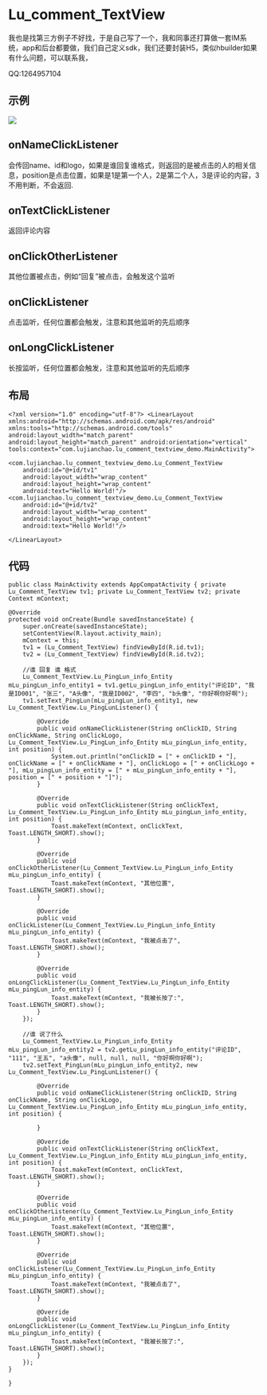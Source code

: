 # Lu_comment_TextView #


我也是找第三方例子不好找，于是自己写了一个，我和同事还打算做一套IM系统，app和后台都要做，我们自己定义sdk，我们还要封装H5，类似hbuilder如果有什么问题，可以联系我，

QQ:1264957104

## 示例 ##
![](http://i.imgur.com/jPYrFn9.gif)


## onNameClickListener ##
会传回name、id和logo，如果是谁回复谁格式，则返回的是被点击的人的相关信息，position是点击位置，如果是1是第一个人，2是第二个人，3是评论的内容，3不用判断，不会返回.

## onTextClickListener ##
返回评论内容

## onClickOtherListener ##
其他位置被点击，例如“回复”被点击，会触发这个监听

## onClickListener ##
点击监听，任何位置都会触发，注意和其他监听的先后顺序

## onLongClickListener ##
长按监听，任何位置都会触发，注意和其他监听的先后顺序




## 布局 ##
 
`<?xml version="1.0" encoding="utf-8"?>
<LinearLayout
    xmlns:android="http://schemas.android.com/apk/res/android"
    xmlns:tools="http://schemas.android.com/tools"
    android:layout_width="match_parent"
    android:layout_height="match_parent"
    android:orientation="vertical"
    tools:context="com.lujianchao.lu_comment_textview_demo.MainActivity">`

    <com.lujianchao.lu_comment_textview_demo.Lu_Comment_TextView
        android:id="@+id/tv1"
        android:layout_width="wrap_content"
        android:layout_height="wrap_content"
        android:text="Hello World!"/>
    <com.lujianchao.lu_comment_textview_demo.Lu_Comment_TextView
        android:id="@+id/tv2"
        android:layout_width="wrap_content"
        android:layout_height="wrap_content"
        android:text="Hello World!"/>
`</LinearLayout> `



## 代码 ##
    
`public class MainActivity extends AppCompatActivity {
    private Lu_Comment_TextView tv1;
    private Lu_Comment_TextView tv2;
    private Context mContext;`

    @Override
    protected void onCreate(Bundle savedInstanceState) {
        super.onCreate(savedInstanceState);
        setContentView(R.layout.activity_main);
        mContext = this;
        tv1 = (Lu_Comment_TextView) findViewById(R.id.tv1);
        tv2 = (Lu_Comment_TextView) findViewById(R.id.tv2);

        //谁 回复 谁 格式
        Lu_Comment_TextView.Lu_PingLun_info_Entity mLu_pingLun_info_entity1 = tv1.getLu_pingLun_info_entity("评论ID", "我是ID001", "张三", "A头像", "我是ID002", "李四", "b头像", "你好啊你好啊");
        tv1.setText_PingLun(mLu_pingLun_info_entity1, new Lu_Comment_TextView.Lu_PingLunListener() {

            @Override
            public void onNameClickListener(String onClickID, String onClickName, String onClickLogo, Lu_Comment_TextView.Lu_PingLun_info_Entity mLu_pingLun_info_entity, int position) {
                System.out.println("onClickID = [" + onClickID + "], onClickName = [" + onClickName + "], onClickLogo = [" + onClickLogo + "], mLu_pingLun_info_entity = [" + mLu_pingLun_info_entity + "], position = [" + position + "]");
            }

            @Override
            public void onTextClickListener(String onClickText, Lu_Comment_TextView.Lu_PingLun_info_Entity mLu_pingLun_info_entity, int position) {
                Toast.makeText(mContext, onClickText, Toast.LENGTH_SHORT).show();
            }

            @Override
            public void onClickOtherListener(Lu_Comment_TextView.Lu_PingLun_info_Entity mLu_pingLun_info_entity) {
                Toast.makeText(mContext, "其他位置", Toast.LENGTH_SHORT).show();
            }

            @Override
            public void onClickListener(Lu_Comment_TextView.Lu_PingLun_info_Entity mLu_pingLun_info_entity) {
                Toast.makeText(mContext, "我被点击了", Toast.LENGTH_SHORT).show();
            }

            @Override
            public void onLongClickListener(Lu_Comment_TextView.Lu_PingLun_info_Entity mLu_pingLun_info_entity) {
                Toast.makeText(mContext, "我被长按了:", Toast.LENGTH_SHORT).show();
            }
        });

        //谁 说了什么
        Lu_Comment_TextView.Lu_PingLun_info_Entity mLu_pingLun_info_entity2 = tv2.getLu_pingLun_info_entity("评论ID", "111", "王五", "a头像", null, null, null, "你好啊你好啊");
        tv2.setText_PingLun(mLu_pingLun_info_entity2, new Lu_Comment_TextView.Lu_PingLunListener() {

            @Override
            public void onNameClickListener(String onClickID, String onClickName, String onClickLogo, Lu_Comment_TextView.Lu_PingLun_info_Entity mLu_pingLun_info_entity, int position) {

            }

            @Override
            public void onTextClickListener(String onClickText, Lu_Comment_TextView.Lu_PingLun_info_Entity mLu_pingLun_info_entity, int position) {
                Toast.makeText(mContext, onClickText, Toast.LENGTH_SHORT).show();
            }

            @Override
            public void onClickOtherListener(Lu_Comment_TextView.Lu_PingLun_info_Entity mLu_pingLun_info_entity) {
                Toast.makeText(mContext, "其他位置", Toast.LENGTH_SHORT).show();
            }

            @Override
            public void onClickListener(Lu_Comment_TextView.Lu_PingLun_info_Entity mLu_pingLun_info_entity) {
                Toast.makeText(mContext, "我被点击了", Toast.LENGTH_SHORT).show();
            }

            @Override
            public void onLongClickListener(Lu_Comment_TextView.Lu_PingLun_info_Entity mLu_pingLun_info_entity) {
                Toast.makeText(mContext, "我被长按了:", Toast.LENGTH_SHORT).show();
            }
        });
    }
`}`